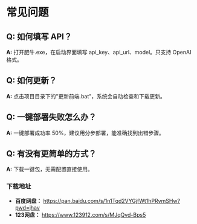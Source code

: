 # 常见问题

## Q: 如何填写 API？
**A:** 打开肥牛.exe，在启动界面填写 api_key、api_url、model。只支持 OpenAI 格式。



## Q: 如何更新？
**A:** 点击项目目录下的"更新前端.bat"，系统会自动检查和下载更新。



## Q: 一键部署失败怎么办？
**A:** 一键部署成功率 50%，建议用分步部署，能准确找到出错步骤。



## Q: 有没有更简单的方式？
**A:** 下载一键包，无需配置直接使用。

### 下载地址
- **百度网盘：** https://pan.baidu.com/s/1n1Tqd2VYGjfWt1hPRvmSHw?pwd=jhav
- **123网盘：** https://www.123912.com/s/MJqQvd-Bps5

